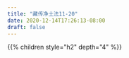 ```yaml
---
title: "藏传净土法11-20"
date: 2020-12-14T17:26:13-08:00
draft: false
---
```


{{% children style="h2" depth="4" %}}
